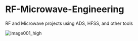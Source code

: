 # RF-Microwave-Engineering
RF and Microwave projects using ADS, HFSS, and other tools


![image001_high](https://user-images.githubusercontent.com/66625688/84610403-76caaa00-ae88-11ea-87c2-8e4ec2db50d1.png)
